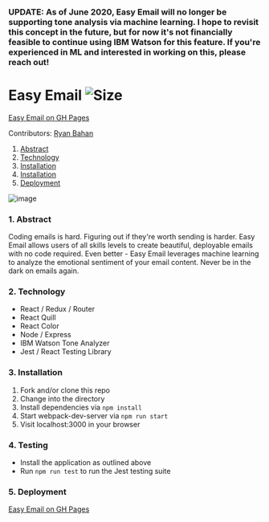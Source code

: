 ### UPDATE: As of June 2020, Easy Email will no longer be supporting tone analysis via machine learning. I hope to revisit this concept in the future, but for now it's not financially feasible to continue using IBM Watson for this feature. If you're experienced in ML and interested in working on this, please reach out!

# Easy Email ![Size](https://github-size-badge.herokuapp.com/ryanbahan/easy-email-2020.svg)

[Easy Email on GH Pages](https://ryanbahan.github.io/easy-email-2020/)

Contributors: [Ryan Bahan](https://github.com/ryanbahan)

1. [Abstract](#1-abstract)
2. [Technology](#2-technology)
3. [Installation](#3-installation)
4. [Installation](#4-testing)
5. [Deployment](#5-deployment)

![image](https://user-images.githubusercontent.com/54119863/79816698-106e5300-8341-11ea-8a59-8334843901e6.png)

### 1. Abstract

Coding emails is hard. Figuring out if they're worth sending is harder. Easy Email allows users of all skills levels to create beautiful, deployable emails with no code required. Even better - Easy Email leverages machine learning to analyze the emotional sentiment of your email content. Never be in the dark on emails again.

### 2. Technology

- React / Redux / Router
- React Quill
- React Color
- Node / Express
- IBM Watson Tone Analyzer
- Jest / React Testing Library

### 3. Installation

1. Fork and/or clone this repo
2. Change into the directory
3. Install dependencies via `npm install`
4. Start webpack-dev-server via `npm run start`
5. Visit localhost:3000 in your browser

### 4. Testing

- Install the application as outlined above
- Run `npm run test` to run the Jest testing suite

### 5. Deployment

[Easy Email on GH Pages](https://ryanbahan.github.io/easy-email-2020/)
